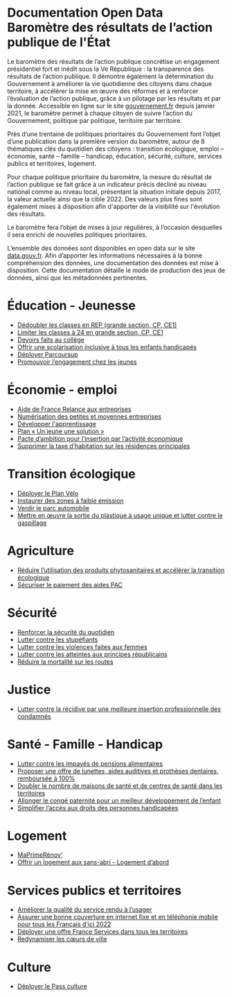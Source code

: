# Documentation Open Data Baromètre des résultats de l’action publique de l'État

Le baromètre des résultats de l’action publique concrétise un engagement présidentiel fort et inédit sous la Ve République : la transparence des résultats de l’action publique. Il démontre également la détermination du Gouvernement à améliorer la vie quotidienne des citoyens dans chaque territoire, à accélérer la mise en œuvre des réformes et à renforcer l’évaluation de l’action publique, grâce à un pilotage par les résultats et par la donnée.
Accessible en ligne sur le site [gouvernement.fr](https://gouvernement.fr) depuis janvier 2021, le baromètre permet à chaque citoyen de suivre l’action du Gouvernement, politique par politique, territoire par territoire.

Près d’une trentaine de politiques prioritaires du Gouvernement font l’objet d’une publication dans la première version du baromètre, autour de 8 thématiques clés du quotidien des citoyens : transition écologique, emploi – économie, santé – famille – handicap, éducation, sécurité, culture, services publics et territoires, logement.

Pour chaque politique prioritaire du baromètre, la mesure du résultat de l’action publique se fait grâce à un indicateur précis décliné au niveau national comme au niveau local, présentant la situation initiale depuis 2017, la valeur actuelle ainsi que la cible 2022. Des valeurs plus fines sont également mises à disposition afin d'apporter de la visibilité sur l'évolution des résultats. 

Le baromètre fera l’objet de mises à jour régulières, à l’occasion desquelles il sera enrichi de nouvelles politiques prioritaires. 

L’ensemble des données sont disponibles en open data sur le site [data.gouv.fr](https://www.data.gouv.fr/fr/datasets/barometre-des-resultats-de-laction-publique/).
Afin d’apporter les informations nécessaires à la bonne compréhension des données, une documentation des données est mise à disposition. Cette documentation détaille le mode de production des jeux de données, ainsi que les métadonnées pertinentes.

# Éducation - Jeunesse
* [Dédoubler les classes en REP (grande section, CP, CE1)](mesures/1-education/1-dedoubler-classes-rep.md)
* [Limiter les classes à 24 en grande section, CP, CE1](mesures/1-education/2-limiter-les-classes-a-24.md)
* [Devoirs faits au collège](mesures/1-education/3-devoirs-faits.md)
* [Offrir une scolarisation inclusive à tous les enfants handicapés](mesures/1-education/4-scolarisation-inclusive.md)
* [Déployer Parcoursup](mesures/1-education/5-parcoursup.md)
* [Promouvoir l’engagement chez les jeunes](mesures/1-education/6-engagement-jeunes.md)

# Économie - emploi
* [Aide de France Relance aux entreprises](mesures/2-economie-emploi/1-france-relance.md)
* [Numérisation des petites et moyennes entreprises](mesures/2-economie-emploi/2-numerisation-tpe-pme.md)
* [Développer l'apprentissage](mesures/2-economie-emploi/3-apprentissage.md)
* [Plan « Un jeune une solution »](mesures/2-economie-emploi/4-un-jeune-une-solution.md)
* [Pacte d’ambition pour l’insertion par l’activité économique](mesures/2-economie-emploi/5-pacte-ambition.md)
* [Supprimer la taxe d’habitation sur les résidences principales](mesures/2-economie-emploi/6-taxe-habitation.md)

# Transition écologique
* [Déployer le Plan Vélo](mesures/3-transition-ecologique/1-plan-velo.md)
* [Instaurer des zones à faible émission](mesures/3-transition-ecologique/2-zones-faible-emission.md) 
* [Verdir le parc automobile](mesures/3-transition-ecologique/3-verdir-parc-automobile.md)
* [Mettre en œuvre la sortie du plastique à usage unique et lutter contre le gaspillage](mesures/3-transition-ecologique/4-plastique-usage-unique.md)

# Agriculture
* [Réduire l’utilisation des produits phytosanitaires et accélérer la transition écologique](mesures/4-agriculture/1-produits-phytosanitaires.md)
* [Sécuriser le paiement des aides PAC](mesures/4-agriculture/2-aides-pac.md)

# Sécurité
* [Renforcer la sécurité du quotidien](mesures/5-securite/1-securite-quotidien.md)
* [Lutter contre les stupéfiants](mesures/5-securite/2-lutter-stupefiants.md)
* [Lutter contre les violences faites aux femmes](mesures/5-securite/3-violences-faites-aux-femmes.md)
* [Lutter contre les atteintes aux principes républicains](mesures/5-securite/4-atteintes-principes-republicains.md)
* [Réduire la mortalité sur les routes](mesures/5-securite/5-mortalite-sur-les-routes.md)

# Justice
* [Lutter contre la récidive par une meilleure insertion professionnelle des condamnés](mesures/6-justice/1-lutter-recidive.md)

# Santé - Famille - Handicap
* [Lutter contre les impayés de pensions alimentaires](mesures/7-sante-famille-handicap/1-impayes-pensions-alimentaires.md)
* [Proposer une offre de lunettes, aides auditives et prothèses dentaires, remboursée à 100%](mesures/7-sante-famille-handicap/2-lunettes-appareils-auditifs-protheses-dentaires.md)
* [Doubler le nombre de maisons de santé et de centres de santé dans les territoires](mesures/7-sante-famille-handicap/3-maisons-sante.md)
* [Allonger le congé paternité pour un meilleur développement de l’enfant](mesures/7-sante-famille-handicap/4-allonger-conge-paternite.md)
* [Simplifier l’accès aux droits des personnes handicapées](mesures/7-sante-famille-handicap/5-droits-personnes-handicapees.md)

# Logement
* [MaPrimeRénov’](mesures/8-logement/1-maprimerenov.md)
* [Offrir un logement aux sans-abri - Logement d’abord](mesures/8-logement/2-logement-dabord.md)

# Services publics et territoires
* [Améliorer la qualité du service rendu à l’usager](mesures/9-services-publics-territoires/qualite-service-usager.md)
* [Assurer une bonne couverture en internet fixe et en téléphonie mobile pour tous les Français d'ici 2022](mesures/9-services-publics-territoires/2-bonne-couverture-internet.md)
* [Déployer une offre France Services dans tous les territoires](mesures/9-services-publics-territoires/3-france-services.md)
* [Redynamiser les cœurs de ville](mesures/9-services-publics-territoires/4-coeurs-ville.md)

# Culture
* [Déployer le Pass culture](mesures/10-culture/1-pass-culture.md)